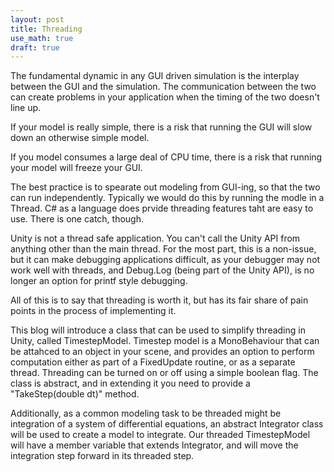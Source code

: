 ```yaml
---
layout: post
title: Threading
use_math: true
draft: true
---
```


The fundamental dynamic in any GUI driven simulation is the interplay between the GUI and the simulation.
The communication between the two can create problems in your application when the timing of the two
doesn't line up.

If your model is really simple, there is a risk that running the GUI will slow down an otherwise simple model.

If you model consumes a large deal of CPU time, there is a risk that running your model will freeze your GUI.

The best practice is to spearate out modeling from GUI-ing, so that the two can run independently. Typically
we would do this by running the modle in a Thread. C# as a language does prvide threading features taht are easy to use.
There is one catch, though.

Unity is not a thread safe application. You can't call the Unity API from anything other than the main thread.
For the most part, this is a non-issue, but it can make debugging applications difficult, as your
debugger may not work well with threads, and Debug.Log (being part of the Unity API), is no longer an option for printf
style debugging.

All of this is to say that threading is worth it, but has its fair share of pain points in the process of implementing it.

This blog will introduce a class that can be used to simplify threading in Unity, called TimestepModel. Timestep model is a
MonoBehaviour that can be attahced to an object in your scene, and provides an option to perform computation either
as part of a FixedUpdate routine, or as a separate thread. Threading can be turned on or off using a simple boolean
flag. The class is abstract, and in extending it you need to provide a "TakeStep(double dt)" method.

Additionally, as a common modeling task to be threaded might be integration of a system of differential equations, 
an abstract Integrator class will be used to create a model to integrate. Our threaded TimestepModel will have a 
member variable that extends Integrator, and will move the integration step forward in its threaded step.
